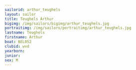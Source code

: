 ```yaml
---
sailorid: arthur_teughels
layout: sailor
title: Teughels Arthur
bigimg: /img/sailors/bigimg/arthur_teughels.jpg
portraitimg: /img/sailors/portraitimg/arthur_teughels.jpg
lastname: Teughels
firstname: Arthur
boat: BEL052
clubid: wvd
yearborn: 
junior: 
sex: M
---
```

